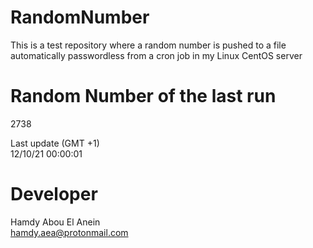 # RandomNumber    
This is a test repository where a random number is pushed to a file automatically passwordless from a cron job in my Linux CentOS server    
# Random Number of the last run   
2738
      
Last update (GMT +1)    
12/10/21 00:00:01
# Developer    
Hamdy Abou El Anein   
hamdy.aea@protonmail.com
